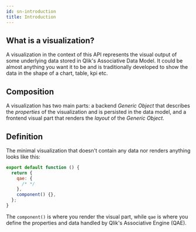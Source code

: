 ```yaml
---
id: sn-introduction
title: Introduction
---
```


## What is a visualization?

A visualization in the context of this API represents the visual output of some underlying data stored in Qlik's Associative Data Model. It could be almost anything you want it to be and is traditionally developed to show the data in the shape of a chart, table, kpi etc.

## Composition

A visualization has two main parts: a backend _Generic Object_ that describes the _properties_ of the visualization and is persisted in the data model, and a frontend visual part that renders the _layout_ of the _Generic Object_.

## Definition

The minimal visualization that doesn't contain any data nor renders anything looks like this:

```js
export default function () {
  return {
    qae: {
      /* */
    },
    component() {},
  };
}
```

The `component()` is where you render the visual part, while `qae` is where you define the properties and data handled by Qlik's Associative Engine (QAE).
